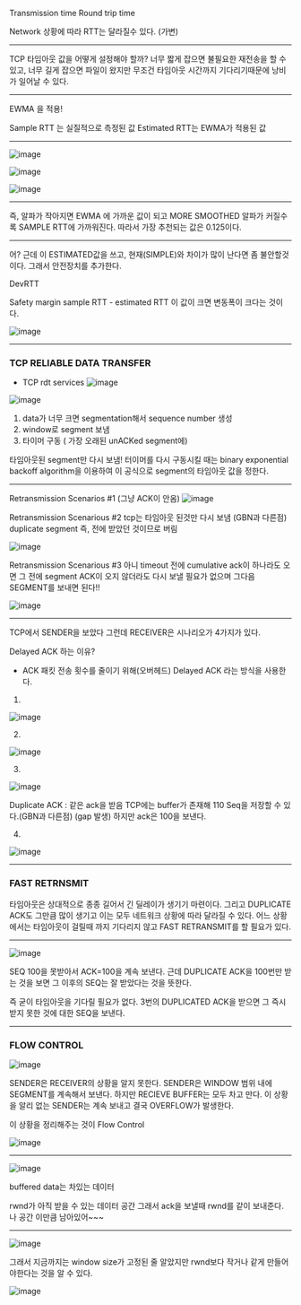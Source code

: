Transmission time 
Round trip time

Network 상황에 따라 RTT는 달라질수 있다. (가변)

___

 TCP 타임아웃 값을 어떻게 설정해야 할까?
 너무 짧게 잡으면 불필요한 재전송을 할 수 있고,
 너무 길게 잡으면 파일이 왔지만 무조건 타임아웃 시간까지 기다리기때문에
 낭비가 일어날 수 있다.
 
 ___
 
 EWMA 을 적용!
  
 Sample RTT 는 실질적으로 측정된 값
 Estimated RTT는 EWMA가 적용된 값 
 
 ___
![image](https://github.com/yybmion/network/assets/113106136/60fd3ffb-12c3-447b-9738-d9f4dfdbead6)
  
![image](https://github.com/yybmion/network/assets/113106136/12fc1073-65bf-4f96-a5a2-1223bd635897)

 ![image](https://github.com/yybmion/network/assets/113106136/b885fed4-bb75-4c87-b094-a7f3f1f16493)

___

즉, 알파가 작아지면 EWMA 에 가까운 값이 되고 MORE SMOOTHED
알파가 커질수록 SAMPLE RTT에 가까워진다.
따라서 가장 추천되는 값은 0.125이다.
___

어? 근데 이 ESTIMATED값을 쓰고, 현재(SIMPLE)와 차이가 많이 난다면 좀 불안할것이다.
그래서 안전장치를 추가한다.

DevRTT

Safety margin
sample RTT - estimated RTT 이 값이 크면 변동폭이 크다는 것이다.

![image](https://github.com/yybmion/network/assets/113106136/f11ae556-c5e9-48ed-ad10-361e9be46920)

___

### TCP RELIABLE DATA TRANSFER

- TCP rdt services
![image](https://github.com/yybmion/network/assets/113106136/f8122d65-3158-4f37-966f-ebd17e86a10c)

![image](https://github.com/yybmion/network/assets/113106136/616113ce-f3f0-42c9-bfa9-71e4606be35e)

1. data가 너무 크면 segmentation해서 sequence number 생성
2. window로 segment 보냄
3. 타이머 구동 ( 가장 오래된 unACKed segment에)

타임아웃된 segment만 다시 보냄!
터이머를 다시 구동시킬 때는 binary exponential backoff algorithm을 이용하여
이 공식으로 segment의 타임아웃 값을 정한다.
___

Retransmission Scenarios #1
(그냥 ACK이 안옴)
![image](https://github.com/yybmion/network/assets/113106136/6d8a7719-dc5b-471b-87a7-f37e7e654fd5)

Retransmission Scenarious #2
tcp는 타임아웃 된것만 다시 보냄 (GBN과 다른점)
duplicate segment 즉, 전에 받았던 것이므로 버림

![image](https://github.com/yybmion/network/assets/113106136/92fdfe99-cae2-400c-9b15-5b4c5d7f126b)
 
Retransmission Scenarious #3
아니 timeout 전에 cumulative ack이 하나라도 오면 그 전에 segment ACK이 오지 않더라도
다시 보낼 필요가 없으며 그다음 SEGMENT를 보내면 된다!!

![image](https://github.com/yybmion/network/assets/113106136/a7483b57-acb1-4d51-9442-5cf9bc8feba4)

___

TCP에서 SENDER을 보았다 그런데 RECEIVER은 시나리오가 4가지가 있다.

Delayed ACK 하는 이유?
- ACK 패킷 전송 횟수를 줄이기 위해(오버헤드) Delayed ACK 라는 방식을 사용한다.
1.
![image](https://github.com/yybmion/network/assets/113106136/9d820c0f-55b3-4320-990e-f6d49e73a66a)

2. 
![image](https://github.com/yybmion/network/assets/113106136/8633dff5-9f29-4056-9aa5-718146ca1681)

3. 
![image](https://github.com/yybmion/network/assets/113106136/960ffd0f-0442-43ac-92d8-484e5aee298a)

Duplicate ACK : 같은 ack을 받음
TCP에는 buffer가 존재해 110 Seq을 저장할 수 있다.(GBN과 다른점) (gap 발생)
하지만 ack은 100을 보낸다.

4.
![image](https://github.com/yybmion/network/assets/113106136/86fc7a68-57e0-40b4-95ee-c31f3f0c7960)

___

### FAST RETRNSMIT

타임아웃은 상대적으로 종종 길어서 긴 딜레이가 생기기 마련이다.
그리고 DUPLICATE ACK도 그만큼 많이 생기고
이는 모두 네트워크 상황에 따라 달라질 수 있다.
어느 상황에서는 타임아웃이 걸릴때 까지 기다리지 않고 FAST RETRANSMIT를 할 필요가 있다.

___
![image](https://github.com/yybmion/network/assets/113106136/92921aac-5075-48b6-9569-855033c65679)

SEQ 100을 못받아서 ACK=100을 계속 보낸다. 근데 DUPLICATE ACK을 100번만 받는 것을 보면
그 이후의 SEQ는 잘 받았다는 것을 뜻한다.

즉 굳이 타임아웃을 기다릴 필요가 없다. 
3번의 DUPLICATED ACK을 받으면 그 즉시 받지 못한 것에 대한 SEQ을 보낸다.

___

### FLOW CONTROL

![image](https://github.com/yybmion/network/assets/113106136/b75a1802-df0f-4a79-bf2d-a86162da994e)

SENDER은 RECEIVER의 상황을 알지 못한다. 
SENDER은 WINDOW 범위 내에 SEGMENT를 계속해서 보낸다. 하지만 RECIEVE BUFFER는 모두 차고 만다.
이 상황을 알리 없는 SENDER는 계속 보내고 결국 OVERFLOW가 발생한다.

이 상황을 정리해주는 것이 Flow Control

![image](https://github.com/yybmion/network/assets/113106136/bf2acb27-9daf-489e-8a98-592c650bd573)

___

![image](https://github.com/yybmion/network/assets/113106136/fdfb4699-3fe2-4392-bb49-9d0a6fa066e5)

buffered data는 차있는 데이터

rwnd가 아직 받을 수 있는 데이터 공간
그래서 ack을 보낼때 rwnd를 같이 보내준다.
나 공간 이만큼 남아있어~~~

___

![image](https://github.com/yybmion/network/assets/113106136/61f2f305-afb3-45a0-855e-dad3d58f96ba)

그래서 지금까지는 window size가 고정된 줄 알았지만
rwnd보다 작거나 같게 만들어야한다는 것을 알 수 있다.

![image](https://github.com/yybmion/network/assets/113106136/89035203-966b-4453-858c-ea4220cca5e0)




 
